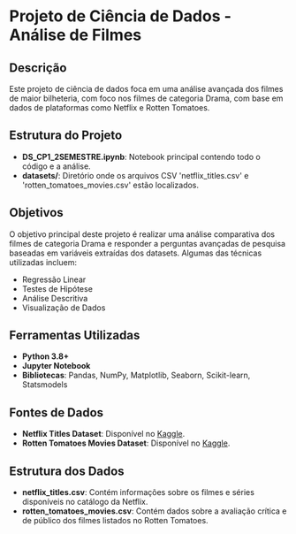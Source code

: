 # Projeto de Ciência de Dados - Análise de Filmes

## Descrição

Este projeto de ciência de dados foca em uma análise avançada dos filmes de maior bilheteria, com foco nos filmes de categoria Drama, com base em dados de plataformas como Netflix e Rotten Tomatoes.

## Estrutura do Projeto

- **DS_CP1_2SEMESTRE.ipynb**: Notebook principal contendo todo o código e a análise.
- **datasets/**: Diretório onde os arquivos CSV 'netflix_titles.csv' e 'rotten_tomatoes_movies.csv' estão localizados.

## Objetivos

O objetivo principal deste projeto é realizar uma análise comparativa dos filmes de categoria Drama e responder a perguntas avançadas de pesquisa baseadas em variáveis extraídas dos datasets. Algumas das técnicas utilizadas incluem:

- Regressão Linear
- Testes de Hipótese
- Análise Descritiva
- Visualização de Dados

## Ferramentas Utilizadas

- **Python 3.8+**
- **Jupyter Notebook**
- **Bibliotecas**: Pandas, NumPy, Matplotlib, Seaborn, Scikit-learn, Statsmodels

## Fontes de Dados

- **Netflix Titles Dataset**: Disponível no [Kaggle](https://www.kaggle.com/shivamb/netflix-shows).
- **Rotten Tomatoes Movies Dataset**: Disponível no [Kaggle](https://www.kaggle.com/stefanoleone992/rotten-tomatoes-movies-and-critic-reviews-dataset).

## Estrutura dos Dados

- **netflix_titles.csv**: Contém informações sobre os filmes e séries disponíveis no catálogo da Netflix.
- **rotten_tomatoes_movies.csv**: Contém dados sobre a avaliação crítica e de público dos filmes listados no Rotten Tomatoes.
